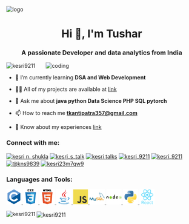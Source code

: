 ![logo](https://camo.githubusercontent.com/5dc6ee33381917e41fc9c4951799268998f11a9b864399bf79a0842e4f9b194d/68747470733a2f2f692e696d6775722e636f6d2f315a76566b44632e676966)
<h1 align="center">Hi 👋, I'm Tushar</h1>
<h3 align="center">A passionate Developer and data analytics from India</h3>

<img align="right" alt="coding" width="400" src="https://repository-images.githubusercontent.com/462900780/0a10af70-6cbf-46df-9071-0ff586a3b1d6">
<p align="left"> <img src="https://komarev.com/ghpvc/?username=kesri9211&label=Profile%20views&color=0e75b6&style=flat" alt="kesri9211" /> </p>


- 🌱 I’m currently learning **DSA and Web Development**

- 👨‍💻 All of my projects are available at [link](link)

- 💬 Ask me about **java python Data Science PHP SQL pytorch**

- 📫 How to reach me **tkantipatra357@gmail.com**

- 📄 Know about my experiences [link](https://tushar-cyl.github.io/profile/)

<h3 align="left">Connect with me:</h3>
<p align="left">
<a href="https://linkedin.com/in/kesri n. shukla" target="blank"><img align="center" src="https://raw.githubusercontent.com/rahuldkjain/github-profile-readme-generator/master/src/images/icons/Social/linked-in-alt.svg" alt="kesri n. shukla" height="30" width="40" /></a>
<a href="https://instagram.com/kesri_s_talk" target="blank"><img align="center" src="https://raw.githubusercontent.com/rahuldkjain/github-profile-readme-generator/master/src/images/icons/Social/instagram.svg" alt="kesri_s_talk" height="30" width="40" /></a>
<a href="https://www.youtube.com/c/kesri talks" target="blank"><img align="center" src="https://raw.githubusercontent.com/rahuldkjain/github-profile-readme-generator/master/src/images/icons/Social/youtube.svg" alt="kesri talks" height="30" width="40" /></a>
<a href="https://www.codechef.com/users/kesri_9211" target="blank"><img align="center" src="https://cdn.jsdelivr.net/npm/simple-icons@3.1.0/icons/codechef.svg" alt="kesri_9211" height="30" width="40" /></a>
<a href="https://www.leetcode.com/kesri_9211" target="blank"><img align="center" src="https://raw.githubusercontent.com/rahuldkjain/github-profile-readme-generator/master/src/images/icons/Social/leet-code.svg" alt="kesri_9211" height="30" width="40" /></a>
<a href="https://www.hackerrank.com/@kns9839" target="blank"><img align="center" src="https://raw.githubusercontent.com/rahuldkjain/github-profile-readme-generator/master/src/images/icons/Social/hackerrank.svg" alt="@kns9839" height="30" width="40" /></a>
<a href="https://auth.geeksforgeeks.org/user/kesri23m7qw9" target="blank"><img align="center" src="https://raw.githubusercontent.com/rahuldkjain/github-profile-readme-generator/master/src/images/icons/Social/geeks-for-geeks.svg" alt="kesri23m7qw9" height="30" width="40" /></a>
</p>

<h3 align="left">Languages and Tools:</h3>
<p align="left"> <a href="https://www.cprogramming.com/" target="_blank" rel="noreferrer"> <img src="https://raw.githubusercontent.com/devicons/devicon/master/icons/c/c-original.svg" alt="c" width="40" height="40"/> </a> <a href="https://www.w3schools.com/css/" target="_blank" rel="noreferrer"> <img src="https://raw.githubusercontent.com/devicons/devicon/master/icons/css3/css3-original-wordmark.svg" alt="css3" width="40" height="40"/> </a> <a href="https://www.w3.org/html/" target="_blank" rel="noreferrer"> <img src="https://raw.githubusercontent.com/devicons/devicon/master/icons/html5/html5-original-wordmark.svg" alt="html5" width="40" height="40"/> </a> <a href="https://www.java.com" target="_blank" rel="noreferrer"> <img src="https://raw.githubusercontent.com/devicons/devicon/master/icons/java/java-original.svg" alt="java" width="40" height="40"/> </a> <a href="https://developer.mozilla.org/en-US/docs/Web/JavaScript" target="_blank" rel="noreferrer"> <img src="https://raw.githubusercontent.com/devicons/devicon/master/icons/javascript/javascript-original.svg" alt="javascript" width="40" height="40"/> </a> <a href="https://www.mysql.com/" target="_blank" rel="noreferrer"> <img src="https://raw.githubusercontent.com/devicons/devicon/master/icons/mysql/mysql-original-wordmark.svg" alt="mysql" width="40" height="40"/> </a> <a href="https://nodejs.org" target="_blank" rel="noreferrer"> <img src="https://raw.githubusercontent.com/devicons/devicon/master/icons/nodejs/nodejs-original-wordmark.svg" alt="nodejs" width="40" height="40"/> </a> <a href="https://www.python.org" target="_blank" rel="noreferrer"> <img src="https://raw.githubusercontent.com/devicons/devicon/master/icons/python/python-original.svg" alt="python" width="40" height="40"/> </a> <a href="https://reactjs.org/" target="_blank" rel="noreferrer"> <img src="https://raw.githubusercontent.com/devicons/devicon/master/icons/react/react-original-wordmark.svg" alt="react" width="40" height="40"/> </a> </p>

<p><img align="left" src="https://github-readme-stats.vercel.app/api/top-langs?username=kesri9211&show_icons=true&locale=en&layout=compact" alt="kesri9211" /></p>

<p>&nbsp;<img align="center" src="https://github-readme-stats.vercel.app/api?username=kesri9211&show_icons=true&locale=en" alt="kesri9211" /></p>
